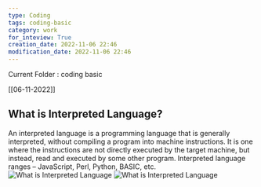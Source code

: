 ```yaml
---
type: Coding  
tags: coding-basic
category: work
for_inteview: True
creation_date: 2022-11-06 22:46
modification_date: 2022-11-06 22:46
---
```


  
Current Folder : coding basic




[[06-11-2022]]


## **What is Interpreted Language?**

An interpreted language is a programming language that is generally interpreted, without compiling a program into machine instructions. It is one where the instructions are not directly executed by the target machine, but instead, read and executed by some other program. Interpreted language ranges – JavaScript, Perl, Python, BASIC, etc. 
![What is Interpreted Language](https://media.geeksforgeeks.org/wp-content/uploads/20200326222734/int2.png)
![What is Interpreted Language](https://media.geeksforgeeks.org/wp-content/uploads/20200326222734/int2.png)



